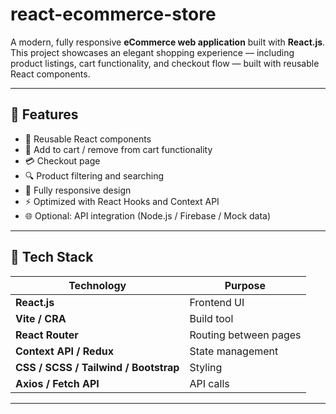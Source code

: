 # react-ecommerce-store

A modern, fully responsive **eCommerce web application** built with **React.js**.  
This project showcases an elegant shopping experience — including product listings, cart functionality, and checkout flow — built with reusable React components.

---

## 🚀 Features

- 🧩 Reusable React components  
- 🛒 Add to cart / remove from cart functionality  
- 💳 Checkout page  
- 🔍 Product filtering and searching  
- 📱 Fully responsive design  
- ⚡ Optimized with React Hooks and Context API  
- 🌐 Optional: API integration (Node.js / Firebase / Mock data)

---

## 🧰 Tech Stack

| Technology | Purpose |
|-------------|----------|
| **React.js** | Frontend UI |
| **Vite / CRA** | Build tool |
| **React Router** | Routing between pages |
| **Context API / Redux** | State management |
| **CSS / SCSS / Tailwind / Bootstrap** | Styling |
| **Axios / Fetch API** | API calls |

---
